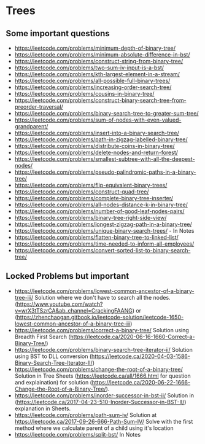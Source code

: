 # Trees

## Some important questions
- https://leetcode.com/problems/minimum-depth-of-binary-tree/
- https://leetcode.com/problems/minimum-absolute-difference-in-bst/
- https://leetcode.com/problems/construct-string-from-binary-tree/
- https://leetcode.com/problems/two-sum-iv-input-is-a-bst/
- https://leetcode.com/problems/kth-largest-element-in-a-stream/
- https://leetcode.com/problems/all-possible-full-binary-trees/
- https://leetcode.com/problems/increasing-order-search-tree/
- https://leetcode.com/problems/cousins-in-binary-tree/
- https://leetcode.com/problems/construct-binary-search-tree-from-preorder-traversal/
- https://leetcode.com/problems/binary-search-tree-to-greater-sum-tree/
- https://leetcode.com/problems/sum-of-nodes-with-even-valued-grandparent/
- https://leetcode.com/problems/insert-into-a-binary-search-tree/
- https://leetcode.com/problems/path-in-zigzag-labelled-binary-tree/
- https://leetcode.com/problems/distribute-coins-in-binary-tree/
- https://leetcode.com/problems/delete-nodes-and-return-forest/
- https://leetcode.com/problems/smallest-subtree-with-all-the-deepest-nodes/
- https://leetcode.com/problems/pseudo-palindromic-paths-in-a-binary-tree/
- https://leetcode.com/problems/flip-equivalent-binary-trees/
- https://leetcode.com/problems/construct-quad-tree/
- https://leetcode.com/problems/complete-binary-tree-inserter/
- https://leetcode.com/problems/all-nodes-distance-k-in-binary-tree/
- https://leetcode.com/problems/number-of-good-leaf-nodes-pairs/
- https://leetcode.com/problems/binary-tree-right-side-view/
- https://leetcode.com/problems/longest-zigzag-path-in-a-binary-tree/
- https://leetcode.com/problems/unique-binary-search-trees/ - In Notes
- https://leetcode.com/problems/flatten-binary-tree-to-linked-list/
- https://leetcode.com/problems/time-needed-to-inform-all-employees/
- https://leetcode.com/problems/convert-sorted-list-to-binary-search-tree/

## Locked Problems but important
- https://leetcode.com/problems/lowest-common-ancestor-of-a-binary-tree-iii/
  Solution where we don't have to search all the nodes. (https://www.youtube.com/watch?v=wrX3tTSzrCA&ab_channel=CrackingFAANG) or (https://zhenchaogan.gitbook.io/leetcode-solution/leetcode-1650-lowest-common-ancestor-of-a-binary-tree-iii)
- https://leetcode.com/problems/correct-a-binary-tree/
  Solution using Breadth First Search (https://leetcode.ca/2020-06-16-1660-Correct-a-Binary-Tree/)
- https://leetcode.com/problems/binary-search-tree-iterator-ii/ Solution using BST to DLL conversion (https://leetcode.ca/2020-04-03-1586-Binary-Search-Tree-Iterator-II/)
- https://leetcode.com/problems/change-the-root-of-a-binary-tree/ Solution in Tree Sheets (https://leetcode.ca/all/1666.html for question and explaination) for solution (https://leetcode.ca/2020-06-22-1666-Change-the-Root-of-a-Binary-Tree/).
- https://leetcode.com/problems/inorder-successor-in-bst-ii/ Solution in (https://leetcode.ca/2017-04-23-510-Inorder-Successor-in-BST-II/) explanation in Sheets.
- https://leetcode.com/problems/path-sum-iv/ Solution at https://leetcode.ca/2017-09-26-666-Path-Sum-IV/
Solve with the first method where we calculate parent of a child using it's location
- https://leetcode.com/problems/split-bst/ In Notes
